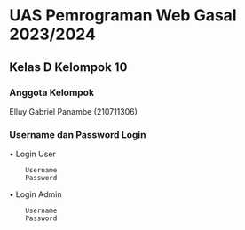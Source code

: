 # UAS Pemrograman Web Gasal 2023/2024

## Kelas D Kelompok 10

### Anggota Kelompok
Elluy Gabriel Panambe (210711306)

### Username dan Password Login
•	Login User

        Username
        Password
        
•	Login Admin

        Username
        Password


